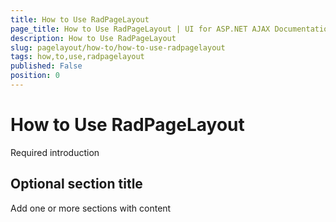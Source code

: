```yaml
---
title: How to Use RadPageLayout
page_title: How to Use RadPageLayout | UI for ASP.NET AJAX Documentation
description: How to Use RadPageLayout
slug: pagelayout/how-to/how-to-use-radpagelayout
tags: how,to,use,radpagelayout
published: False
position: 0
---
```


# How to Use RadPageLayout



Required introduction

## Optional section title

Add one or more sections with content
